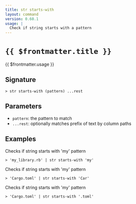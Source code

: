```yaml
---
title: str starts-with
layout: command
version: 0.60.1
usage: |
  Check if string starts with a pattern
---
```


# `{{ $frontmatter.title }}`

<div style='white-space: pre-wrap;'>{{ $frontmatter.usage }}</div>

## Signature

```> str starts-with (pattern) ...rest```

## Parameters

 -  `pattern`: the pattern to match
 -  `...rest`: optionally matches prefix of text by column paths

## Examples

Checks if string starts with 'my' pattern
```shell
> 'my_library.rb' | str starts-with 'my'
```

Checks if string starts with 'my' pattern
```shell
> 'Cargo.toml' | str starts-with 'Car'
```

Checks if string starts with 'my' pattern
```shell
> 'Cargo.toml' | str starts-with '.toml'
```
